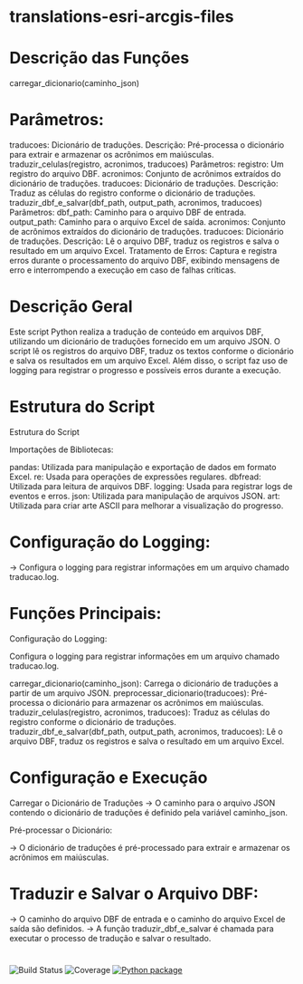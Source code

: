 # translations-esri-arcgis-files
#
# Descrição das Funções
carregar_dicionario(caminho_json)

# Parâmetros: 

traducoes: Dicionário de traduções.
Descrição: Pré-processa o dicionário para extrair e armazenar os acrônimos em maiúsculas.
traduzir_celulas(registro, acronimos, traducoes)
Parâmetros:
registro: Um registro do arquivo DBF.
acronimos: Conjunto de acrônimos extraídos do dicionário de traduções.
traducoes: Dicionário de traduções.
Descrição: Traduz as células do registro conforme o dicionário de traduções.
traduzir_dbf_e_salvar(dbf_path, output_path, acronimos, traducoes)
Parâmetros:
dbf_path: Caminho para o arquivo DBF de entrada.
output_path: Caminho para o arquivo Excel de saída.
acronimos: Conjunto de acrônimos extraídos do dicionário de traduções.
traducoes: Dicionário de traduções.
Descrição: Lê o arquivo DBF, traduz os registros e salva o resultado em um arquivo Excel.
Tratamento de Erros: Captura e registra erros durante o processamento do arquivo DBF, exibindo mensagens de erro e interrompendo a execução em caso de falhas críticas.

# Descrição Geral
Este script Python realiza a tradução de conteúdo em arquivos DBF, utilizando um dicionário de traduções fornecido em um arquivo JSON. O script lê os registros do arquivo DBF, traduz os textos conforme o dicionário e salva os resultados em um arquivo Excel. Além disso, o script faz uso de logging para registrar o progresso e possíveis erros durante a execução.


# Estrutura do Script

Estrutura do Script

Importações de Bibliotecas:

pandas: Utilizada para manipulação e exportação de dados em formato Excel.
re: Usada para operações de expressões regulares.
dbfread: Utilizada para leitura de arquivos DBF.
logging: Usada para registrar logs de eventos e erros.
json: Utilizada para manipulação de arquivos JSON.
art: Utilizada para criar arte ASCII para melhorar a visualização do progresso.

# Configuração do Logging:
-> Configura o logging para registrar informações em um arquivo chamado traducao.log.

# Funções Principais:

Configuração do Logging:

Configura o logging para registrar informações em um arquivo chamado traducao.log.

carregar_dicionario(caminho_json): Carrega o dicionário de traduções a partir de um arquivo JSON.
preprocessar_dicionario(traducoes): Pré-processa o dicionário para armazenar os acrônimos em maiúsculas.
traduzir_celulas(registro, acronimos, traducoes): Traduz as células do registro conforme o dicionário de traduções.
traduzir_dbf_e_salvar(dbf_path, output_path, acronimos, traducoes): Lê o arquivo DBF, traduz os registros e salva o resultado em um arquivo Excel.


# Configuração e Execução
Carregar o Dicionário de Traduções
-> O caminho para o arquivo JSON contendo o dicionário de traduções é definido pela variável caminho_json.

Pré-processar o Dicionário:

-> O dicionário de traduções é pré-processado para extrair e armazenar os acrônimos em maiúsculas.

# Traduzir e Salvar o Arquivo DBF:
-> O caminho do arquivo DBF de entrada e o caminho do arquivo Excel de saída são definidos.
-> A função traduzir_dbf_e_salvar é chamada para executar o processo de tradução e salvar o resultado.

#
![Build Status](https://img.shields.io/github/actions/workflow/status/wkndavid/translations-esri-arcgis-files/python-package.yml?branch=main)
![Coverage](https://img.shields.io/codecov/c/github/wkndavid/translations-esri-arcgis-files?branch=main)
[![Python package](https://github.com/wkndavid/translations-esri-arcgis-files/actions/workflows/python-package.yml/badge.svg)](https://github.com/wkndavid/translations-esri-arcgis-files/actions/workflows/python-package.yml)